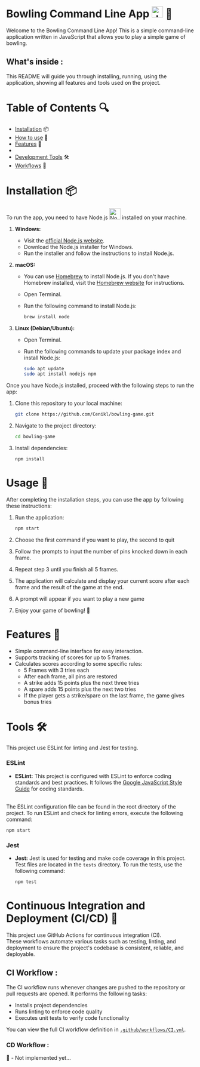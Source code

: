 # Bowling Command Line App <img src="https://upload.wikimedia.org/wikipedia/commons/6/6a/JavaScript-logo.png" alt="JavaScript Logo" width="30" height="30"> 🎳

Welcome to the Bowling Command Line App! This is a simple command-line application written in JavaScript that allows you to play a simple game of bowling.<br>

## What's inside :
 This README will guide you through installing, running, using the application, showing all features and tools used on the project.

# Table of Contents 🔍
- [Installation](#installation) 📦
- [How to use](#usage) 📝
- [Features](#features) 🌟
- 
- [Development Tools](#tools) 🛠️
- [Workflows](#continuous-integration-and-deployment-cicd) 🔄


# Installation 📦

To run the app, you need to have Node.js 
<img src="https://cdn-icons-png.flaticon.com/512/5968/5968322.png" alt="NodeJs Logo" width="30" height="30"> installed on your machine.

1. **Windows:**
   - Visit the [official Node.js website](https://nodejs.org/).
   - Download the Node.js installer for Windows.
   - Run the installer and follow the instructions to install Node.js.

2. **macOS:**
   - You can use [Homebrew](https://brew.sh/) to install Node.js. If you don't have Homebrew installed, visit the [Homebrew website](https://brew.sh/) for instructions.
   - Open Terminal.
   - Run the following command to install Node.js:

     ```bash
     brew install node
     ```

3. **Linux (Debian/Ubuntu):**
   - Open Terminal.
   - Run the following commands to update your package index and install Node.js:

     ```bash
     sudo apt update
     sudo apt install nodejs npm
     ```

Once you have Node.js installed, proceed with the following steps to run the app:

1. Clone this repository to your local machine:

    ```bash
    git clone https://github.com/Cenikl/bowling-game.git
    ```

2. Navigate to the project directory:

    ```bash
    cd bowling-game
    ```

3. Install dependencies:

    ```bash
    npm install
    ```
# Usage 📝

After completing the installation steps, you can use the app by following these instructions:

1. Run the application:

    ```bash
    npm start
    ```

2. Choose the first command if you want to play, the second to quit

3. Follow the prompts to input the number of pins knocked down in each frame.

4. Repeat step 3 until you finish all 5 frames.

5. The application will calculate and display your current score after each frame and the result of the game at the end.

6. A prompt will appear if you want to play a new game

7. Enjoy your game of bowling! 🎉

# Features 🌟

- Simple command-line interface for easy interaction.
- Supports tracking of scores for up to 5 frames.
- Calculates scores according to some specific rules:
  - 5 Frames with 3 tries each
  - After each frame, all pins are restored
  - A strike adds 15 points plus the next three tries
  - A spare adds 15 points plus the next two tries
  - If the player gets a strike/spare on the last frame, the game gives bonus tries

# Tools 🛠️

This project use ESLint for linting and Jest for testing.

### ESLint

- **ESLint:** This project is configured with ESLint to enforce coding standards and best practices. It follows the [Google JavaScript Style Guide](https://google.github.io/styleguide/javascriptguide.xml) for coding standards.

<br>The ESLint configuration file can be found in the root directory of the project. To run ESLint and check for linting errors, execute the following command:

    npm start

### Jest

- **Jest:** Jest is used for testing and make code coverage in this project. Test files are located in the `tests` directory. To run the tests, use the following command:

    ```bash
    npm test
    ```
# Continuous Integration and Deployment (CI/CD) 🔄

This project use GitHub Actions for continuous integration (CI).<br>These workflows automate various tasks such as testing, linting, and deployment to ensure the project's codebase is consistent, reliable, and deployable.


## CI Workflow :

The CI workflow runs whenever changes are pushed to the repository or pull requests are opened. It performs the following tasks:

- Installs project dependencies
- Runs linting to enforce code quality
- Executes unit tests to verify code functionality

You can view the full CI workflow definition in [`.github/workflows/CI.yml`](.github/workflows/CI.yml).

### CD Workflow :
 🚧 - Not implemented yet...


